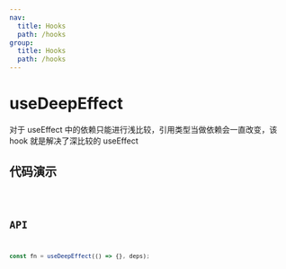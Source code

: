 ```yaml
---
nav:
  title: Hooks
  path: /hooks
group:
  title: Hooks
  path: /hooks
---
```


# useDeepEffect

对于 useEffect 中的依赖只能进行浅比较，引用类型当做依赖会一直改变，该 hook 就是解决了深比较的 useEffect

## 代码演示

<code src='./demo' />

## API

```javascript
const fn = useDeepEffect(() => {}, deps);
```
